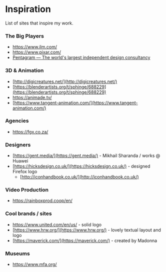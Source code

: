 
# Inspiration

 List of sites that inspire my work.

### The Big Players

* https://www.ilm.com/
* https://www.pixar.com/
* [Pentagram — The world's largest independent design consultancy](https://www.pentagram.com/)

### 3D & Animation

* [http://digicreatures.net/](http://digicreatures.net/)
* [https://blenderartists.org/t/sphinge/688229](https://blenderartists.org/t/sphinge/688229)
* https://animade.tv/
* [https://www.tangent-animation.com/](https://www.tangent-animation.com/)

### Agencies

* https://fgx.co.za/

### Designers

* [https://gent.media/](https://gent.media/) - Mikhail Sharanda / works @ Huawei
* [https://hicksdesign.co.uk/](https://hicksdesign.co.uk/) - designed Firefox logo
	* [http://iconhandbook.co.uk/](http://iconhandbook.co.uk/)

### Video Production

* https://rainboxprod.coop/en/

### Cool brands / sites

* https://www.united.com/en/us/ - solid logo
* [https://www.hrw.org/](https://www.hrw.org/) - lovely textual layout and logo
* [https://maverick.com/](https://maverick.com/) - created by Madonna

### Museums

* https://www.mfa.org/




<!--stackedit_data:
eyJoaXN0b3J5IjpbMjA1NzUzNTgxMSwxNzk1MzM2OTIxLDIxMj
MyNTU1MTgsNTg4OTg2NTkzLDg3MjcyMTMzMywtMTMyODE3NDQz
MywtNDUxNzQwMzg2XX0=
-->
